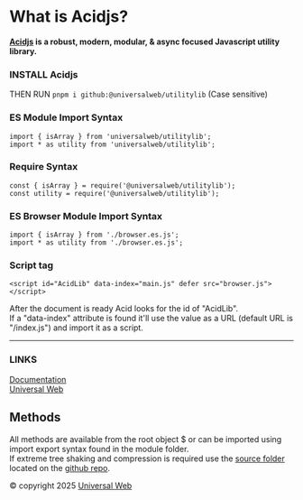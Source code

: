 
# What is Acidjs?

**[Acidjs](https://acidjs.com) is a robust, modern, modular, & async focused Javascript utility library.**

### INSTALL Acidjs

THEN RUN `pnpm i github:@universalweb/utilitylib` (Case sensitive)

### ES Module Import Syntax

`import { isArray } from 'universalweb/utilitylib';`  
`import * as utility from 'universalweb/utilitylib';`

### Require Syntax

`const { isArray } = require('@universalweb/utilitylib');`  
`const utility = require('@universalweb/utilitylib');`

### ES Browser Module Import Syntax

`import { isArray } from './browser.es.js';`  
`import * as utility from './browser.es.js';`  

### Script tag

`<script id="AcidLib" data-index="main.js" defer src="browser.js"></script>`  

After the document is ready Acid looks for the id of "AcidLib".  
If a "data-index" attribute is found it'll use the value as a URL (default URL is "/index.js") and import it as a script.  

---

### LINKS

[Documentation](https://acidjs.com)  
[Universal Web](https://universalweb.io)  

## Methods

All methods are available from the root object \$ or can be imported using import export syntax found in the module folder.  
If extreme tree shaking and compression is required use the [source folder](https://github.com/universalweb/Acid/tree/master/source) located on the [github repo](https://github.com/universalweb/Acid/tree/master/).  

© copyright 2025 [Universal Web](https://universalweb.io)

